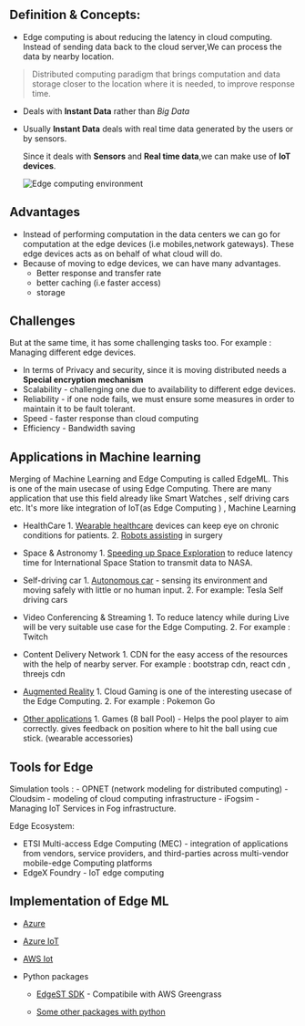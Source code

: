  ## Definition & Concepts:
   - Edge computing is about reducing the latency in cloud computing. Instead of sending data back to the cloud server,We can  process the data by nearby location.
   
   > Distributed computing paradigm that brings computation and data storage closer to the location where it is needed, to improve response time.

- Deals with **Instant Data** rather than *Big Data*
- Usually **Instant Data** deals with real time data generated by the users or by sensors.

  Since it deals with **Sensors** and **Real time data**,we can make use of **IoT devices**.
  
  ![Edge computing environment](https://cdn.ttgtmedia.com/rms/onlineimages/iota-edge_computing_environment-f_mobile.png)
  
 ## Advantages
  
- Instead of performing computation in the data centers we can go for computation at the edge devices (i.e mobiles,network gateways). These edge devices acts as on behalf of what cloud will do.
-  Because of moving to edge devices, we can have many advantages.
      - Better response and transfer rate
      - better caching (i.e faster access)
      - storage
   
## Challenges

But at the same time, it has some challenging tasks too. For example : Managing different edge devices.
  - In terms of Privacy and security, since it is moving distributed needs a **Special encryption mechanism**
  - Scalability - challenging one due to availability to different edge devices.
  - Reliability - if one node fails, we must ensure some measures in order to maintain it to be fault tolerant. 
  - Speed - faster response than cloud computing
  - Efficiency - Bandwidth saving


## Applications in Machine learning 
 Merging of Machine Learning and Edge Computing is called EdgeML. This is one of the main usecase of using Edge Computing. There are many application that use this field already like Smart Watches , self driving cars etc.
    It's more like integration of IoT(as Edge Computing ) , Machine Learning
 
 - HealthCare 
       1.  [Wearable healthcare](https://link.springer.com/article/10.1007/s11628-020-00428-3) devices can keep eye on chronic conditions for patients.
       2.   [Robots assisting](https://www.uclahealth.org/robotic-surgery/what-is-robotic-surgery) in surgery

- Space & Astronomy
       1.   [Speeding up Space Exploration](https://www.thehindu.com/sci-tech/technology/microsoft-hpe-partner-to-deliver-ai-edge-computing-on-iss/article33843494.ece) to reduce latency time for International Space Station to transmit data to NASA.
 - Self-driving car
         1. [Autonomous car](https://towardsdatascience.com/deep-learning-for-self-driving-cars-7f198ef4cfa2) - sensing its environment and moving safely with little or no human input.
         2.  For example: Tesla Self driving cars
- Video Conferencing & Streaming
          1. 	To reduce latency while during Live will be very suitable use case for the Edge Computing.
          2. 	For example : Twitch
  
- Content Delivery Network
         1.  CDN for the easy access of the resources with the help of nearby server.
                For example : bootstrap cdn, react cdn , threejs cdn
				
- [Augmented Reality](https://ieeexplore.ieee.org/document/7915547) 
         1. Cloud Gaming is one of the interesting usecase of the Edge Computing.
         2.  For example : Pokemon Go
- [Other applications](http://elijah.cs.cmu.edu/DOCS/satya-edge2016.pdf)
		1. Games (8 ball Pool) - Helps the pool player to aim correctly. gives feedback on position where to hit the ball using cue stick. (wearable accessories)
		  
## Tools for Edge

Simulation tools : 
     - OPNET (network modeling for distributed computing)
	 - Cloudsim - modeling of cloud computing infrastructure
	 - iFogsim - Managing IoT Services in Fog infrastructure.
	 
Edge Ecosystem:
   - ETSI Multi-access Edge Computing (MEC)
             - integration of applications from vendors, service providers, and third-parties across multi-vendor mobile-edge Computing platforms
   - EdgeX Foundry
    		- IoT edge computing 


## Implementation of Edge ML
  - [Azure](https://docs.microsoft.com/en-us/learn/modules/train-package-module-iot-edge/) 
  - [Azure  IoT](https://docs.microsoft.com/en-us/learn/paths/ai-edge-engineer/) 
  - [AWS Iot](https://aws.amazon.com/edge/)

  - Python packages
     -   [EdgeST SDK]( https://pypi.org/project/edge-st-sdk/)
                -   Compatibile with AWS Greengrass


     - [Some other packages with python](https://pypi.org/search/?q=edge)
     
			 
